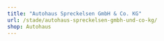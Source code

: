 ```yaml
---
title: "Autohaus Spreckelsen GmbH & Co. KG"
url: /stade/autohaus-spreckelsen-gmbh-und-co-kg/
shop: Autohaus
---
```

